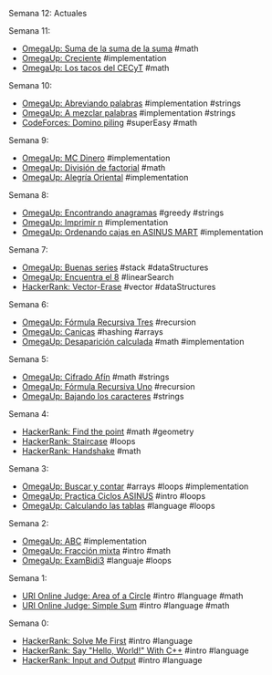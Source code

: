 Semana 12:
Actuales

Semana 11:
* [OmegaUp: Suma de la suma de la suma](https://omegaup.com/arena/problem/SSS#problems) #math
* [OmegaUp: Creciente](https://omegaup.com/arena/problem/Creciente#problems) #implementation
* [OmegaUp: Los tacos del CECyT](https://omegaup.com/arena/problem/Los-Tacos-del-CECyT-ASINUS#problems) #math

Semana 10:
* [OmegaUp: Abreviando palabras](https://omegaup.com/arena/problem/Abreviando-palabras#problems) #implementation #strings
* [OmegaUp: A mezclar palabras](https://omegaup.com/arena/problem/A-Mezclar-Palabras#problems) #implementation #strings
* [CodeForces: Domino piling](https://codeforces.com/contest/50/problem/A) #superEasy #math

Semana 9:
* [OmegaUp: MC Dinero](https://omegaup.com/arena/problem/MC-Dinero#problems) #implementation
* [OmegaUp: División de factorial](https://omegaup.com/arena/problem/Division-de-factorial#problems) #math
* [OmegaUp: Alegría Oriental](https://omegaup.com/arena/problem/Alegria-oriental#problems) #implementation

Semana 8:
* [OmegaUp: Encontrando anagramas](https://omegaup.com/arena/problem/Encontrando-Anagramas#problems) #greedy #strings
* [OmegaUp: Imprimir n](https://omegaup.com/arena/problem/Imprimir-N#problems) #implementation
* [OmegaUp: Ordenando cajas en ASINUS MART](https://omegaup.com/arena/problem/Ordenando-cajas#problems) #implementation

Semana 7:
* [OmegaUp: Buenas series](https://omegaup.com/arena/problem/Buenas-Series#problems) #stack #dataStructures
* [OmegaUp: Encuentra el 8](https://omegaup.com/arena/problem/Encuentra-el-8#problems) #linearSearch
* [HackerRank: Vector-Erase](https://www.hackerrank.com/challenges/vector-erase/problem) #vector #dataStructures

Semana 6:
* [OmegaUp: Fórmula Recursiva Tres](https://omegaup.com/arena/problem/Formula-Recursiva-Tres#problems) #recursion
* [OmegaUp: Canicas](https://omegaup.com/arena/problem/Can#problems) #hashing #arrays
* [OmegaUp: Desaparición calculada](https://omegaup.com/arena/problem/Desaparicion-Calculada#problems) #math #implementation

Semana 5:
* [OmegaUp: Cifrado Afín](https://omegaup.com/arena/problem/Cifrado-Afin#problems) #math #strings
* [OmegaUp: Fórmula Recursiva Uno](https://omegaup.com/arena/problem/Formula-Recursiva-Uno#problems) #recursion
* [OmegaUp: Bajando los caracteres](https://omegaup.com/arena/problem/Bajando-los-caracteres#problems) #strings

Semana 4:
* [HackerRank: Find the point](https://www.hackerrank.com/challenges/find-point/problem) #math #geometry
* [HackerRank: Staircase](https://www.hackerrank.com/challenges/staircase/problem) #loops
* [HackerRank: Handshake](https://www.hackerrank.com/challenges/handshake/problem) #math

Semana 3:
* [OmegaUp: Buscar y contar](https://omegaup.com/arena/problem/Buscar-y-contar#problems) #arrays #loops #implementation
* [OmegaUp: Practica Ciclos ASINUS](https://omegaup.com/arena/problem/Practica-Ciclos-ASINUS#problems) #intro #loops
* [OmegaUp: Calculando las tablas](https://omegaup.com/arena/problem/Calculando-las-tablas#problems) #language #loops

Semana 2:
* [OmegaUp: ABC](https://omegaup.com/arena/problem/abc#problems) #implementation
* [OmegaUp: Fracción mixta](https://omegaup.com/arena/problem/comi-Fraccion-mixta#problems) #intro #math
* [OmegaUp: ExamBidi3](https://omegaup.com/arena/problem/ExamBidi3#problems) #languaje #loops

Semana 1:
* [URI Online Judge: Area of a Circle](https://www.urionlinejudge.com.br/judge/en/problems/view/1002) #intro #language #math
* [URI Online Judge: Simple Sum](https://www.urionlinejudge.com.br/judge/en/problems/view/1003) #intro #language #math

Semana 0:
* [HackerRank: Solve Me First](https://www.hackerrank.com/challenges/solve-me-first/problem) #intro #language
* [HackerRank: Say "Hello, World!" With C++](https://www.hackerrank.com/challenges/cpp-hello-world/problem) #intro #language
* [HackerRank: Input and Output](https://www.hackerrank.com/challenges/cpp-input-and-output/problem) #intro #language

